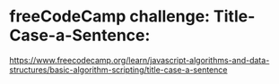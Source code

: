 # freeCodeCamp challenge: Title-Case-a-Sentence: 
https://www.freecodecamp.org/learn/javascript-algorithms-and-data-structures/basic-algorithm-scripting/title-case-a-sentence
